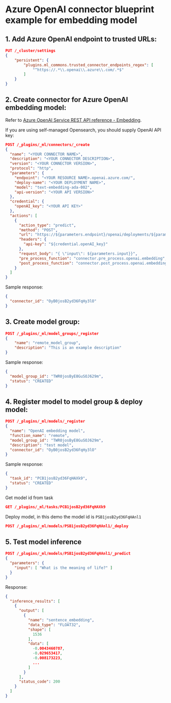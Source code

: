 # Azure OpenAI connector blueprint example for embedding model

## 1. Add Azure OpenAI endpoint to trusted URLs:

```json
PUT /_cluster/settings
{
    "persistent": {
        "plugins.ml_commons.trusted_connector_endpoints_regex": [
            "^https://.*\\.openai\\.azure\\.com/.*$"
        ]
    }
}
```

## 2. Create connector for Azure OpenAI embedding model:

Refer to [Azure OpenAI Service REST API reference - Embedding](https://learn.microsoft.com/en-us/azure/ai-services/openai/reference#embeddings).

If you are using self-managed Opensearch, you should supply OpenAI API key:


```json
POST /_plugins/_ml/connectors/_create
{
  "name": "<YOUR CONNECTOR NAME>",
  "description": "<YOUR CONNECTOR DESCRIPTION>",
  "version": "<YOUR CONNECTOR VERSION>",
  "protocol": "http",
  "parameters": {
    "endpoint": "<YOUR RESOURCE NAME>.openai.azure.com/",
    "deploy-name": "<YOUR DEPLOYMENT NAME>",
    "model": "text-embedding-ada-002",
    "api-version": "<YOUR API VERSION>"
  },
  "credential": {
    "openAI_key": "<YOUR API KEY>"
  },
  "actions": [
    {
      "action_type": "predict",
      "method": "POST",
      "url": "https://${parameters.endpoint}/openai/deployments/${parameters.deploy-name}/embeddings?api-version=${parameters.api-version}",
      "headers": {
        "api-key": "${credential.openAI_key}"
      },
      "request_body": "{ \"input\": ${parameters.input}}",
      "pre_process_function": "connector.pre_process.openai.embedding",
      "post_process_function": "connector.post_process.openai.embedding"
    }
  ]
}
```

Sample response:
```json
{
  "connector_id": "OyB0josB2yd36FqHy3lO"
}
```

## 3. Create model group:

```json
POST /_plugins/_ml/model_groups/_register
{
    "name": "remote_model_group",
    "description": "This is an example description"
}
```

Sample response:
```json
{
  "model_group_id": "TWR0josByE8GuSOJ629m",
  "status": "CREATED"
}
```

## 4. Register model to model group & deploy model:

```json
POST /_plugins/_ml/models/_register
{
  "name": "OpenAI embedding model",
  "function_name": "remote",
  "model_group_id": "TWR0josByE8GuSOJ629m",
  "description": "test model",
  "connector_id": "OyB0josB2yd36FqHy3lO"
}
```


Sample response:
```json
{
  "task_id": "PCB1josB2yd36FqHAXk9",
  "status": "CREATED"
}
```
Get model id from task
```json
GET /_plugins/_ml/tasks/PCB1josB2yd36FqHAXk9
```
Deploy model, in this demo the model id is `PSB1josB2yd36FqHAnl1`
```json
POST /_plugins/_ml/models/PSB1josB2yd36FqHAnl1/_deploy
```

## 5. Test model inference

```json
POST /_plugins/_ml/models/PSB1josB2yd36FqHAnl1/_predict
{
  "parameters": {
    "input": [ "What is the meaning of life?" ]
  }
}
```

Response:
```json
{
  "inference_results": [
    {
      "output": [
        {
          "name": "sentence_embedding",
          "data_type": "FLOAT32",
          "shape": [
            1536
          ],
          "data": [
            -0.0043460787,
            -0.029653417,
            -0.008173223,
            ...
          ]
        }
      ],
      "status_code": 200
    }
  ]
}
```

